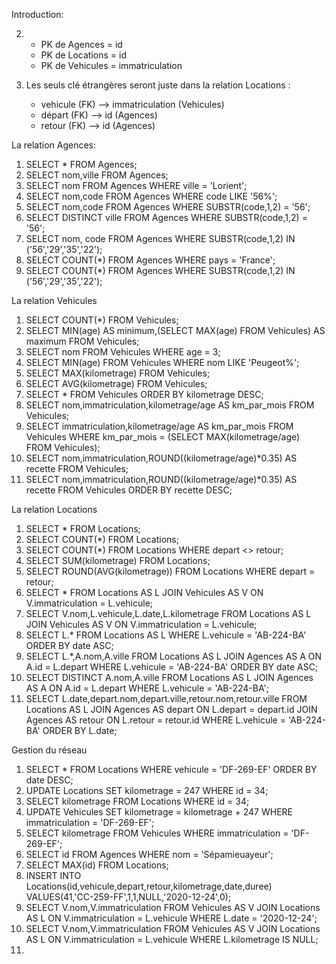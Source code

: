 Introduction:

2. - PK de Agences = id
   - PK de Locations = id
   - PK de Vehicules = immatriculation

3. Les seuls clé étrangères seront juste dans la relation Locations : 
   - vehicule (FK) --> immatriculation (Vehicules)
   - départ (FK) --> id (Agences)
   - retour (FK) --> id (Agences)

La relation Agences:

1. SELECT * FROM Agences;
2. SELECT nom,ville FROM Agences;
3. SELECT nom FROM Agences WHERE ville = 'Lorient';
4. SELECT nom,code FROM Agences WHERE code LIKE '56%';
5. SELECT nom,code FROM Agences WHERE SUBSTR(code,1,2) = '56';
6. SELECT DISTINCT ville FROM Agences WHERE SUBSTR(code,1,2) = '56';
7. SELECT nom, code FROM Agences WHERE SUBSTR(code,1,2) IN ('56','29','35','22');
8. SELECT COUNT(*) FROM Agences WHERE pays = 'France';
9. SELECT COUNT(*) FROM Agences WHERE SUBSTR(code,1,2) IN ('56','29','35','22');

La relation Vehicules

1. SELECT COUNT(*) FROM Vehicules;
2. SELECT MIN(age) AS minimum,(SELECT MAX(age) FROM Vehicules) AS maximum FROM Vehicules;
3. SELECT nom FROM Vehicules WHERE age = 3;
4. SELECT MIN(age) FROM Vehicules WHERE nom LIKE 'Peugeot%';
5. SELECT MAX(kilometrage) FROM Vehicules;
6. SELECT AVG(kilometrage) FROM Vehicules;
7. SELECT * FROM Vehicules ORDER BY kilometrage DESC;
8. SELECT nom,immatriculation,kilometrage/age AS km_par_mois FROM Vehicules;
9. SELECT immatriculation,kilometrage/age AS km_par_mois FROM Vehicules WHERE km_par_mois = (SELECT MAX(kilometrage/age) FROM Vehicules);
10. SELECT nom,immatriculation,ROUND((kilometrage/age)*0.35) AS recette FROM Vehicules;
11. SELECT nom,immatriculation,ROUND((kilometrage/age)*0.35) AS recette FROM Vehicules ORDER BY recette DESC;

La relation Locations

1. SELECT * FROM Locations;
2. SELECT COUNT(*) FROM Locations;
3. SELECT COUNT(*) FROM Locations WHERE depart <> retour;
4. SELECT SUM(kilometrage) FROM Locations;
5. SELECT ROUND(AVG(kilometrage)) FROM Locations WHERE depart = retour;
6. SELECT * FROM Locations AS L JOIN Vehicules AS V ON V.immatriculation = L.vehicule;
7. SELECT V.nom,L.vehicule,L.date,L.kilometrage FROM Locations AS L JOIN Vehicules AS V ON V.immatriculation = L.vehicule;
8. SELECT L.* FROM Locations AS L WHERE L.vehicule = 'AB-224-BA' ORDER BY date ASC;
9. SELECT L.*,A.nom,A.ville FROM Locations AS L JOIN Agences AS A ON A.id = L.depart WHERE L.vehicule = 'AB-224-BA' ORDER BY date ASC;
10. SELECT DISTINCT A.nom,A.ville FROM Locations AS L JOIN Agences AS A ON A.id = L.depart WHERE L.vehicule = 'AB-224-BA';
11. SELECT L.date,depart.nom,depart.ville,retour.nom,retour.ville FROM Locations AS L JOIN Agences AS depart ON L.depart = depart.id JOIN Agences AS retour ON L.retour = retour.id WHERE L.vehicule = 'AB-224-BA' ORDER BY L.date;

Gestion du réseau

1. SELECT * FROM Locations WHERE vehicule = 'DF-269-EF' ORDER BY date DESC;
2. UPDATE Locations SET kilometrage = 247 WHERE id = 34;
3. SELECT kilometrage FROM Locations WHERE id = 34;
4. UPDATE Vehicules SET kilometrage = kilometrage + 247 WHERE immatriculation = 'DF-269-EF';
5. SELECT kilometrage FROM Vehicules WHERE immatriculation = 'DF-269-EF';
6. SELECT id FROM Agences WHERE nom = 'Sépamieuayeur';
7. SELECT MAX(id) FROM Locations;
8. INSERT INTO Locations(id,vehicule,depart,retour,kilometrage,date,duree) VALUES(41,'CC-259-FF',1,1,NULL,'2020-12-24',0);
9. SELECT V.nom,V.immatriculation FROM Vehicules AS V JOIN Locations AS L ON V.immatriculation = L.vehicule WHERE L.date = '2020-12-24';
10. SELECT V.nom,V.immatriculation FROM Vehicules AS V JOIN Locations AS L ON V.immatriculation = L.vehicule WHERE L.kilometrage IS NULL;
11. 
